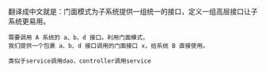 翻译成中文就是：门面模式为子系统提供一组统一的接口，定义一组高层接口让子系统更易用。

``` 假设有一个系统 A，提供了 a、b、c、d 四个接口。系统 B 完成某个业务功能，
需要调用 A 系统的 a、b、d 接口。利用门面模式，
我们提供一个包裹 a、b、d 接口调用的门面接口 x，给系统 B 直接使用。 

类似于service调用dao，controller调用service
```

